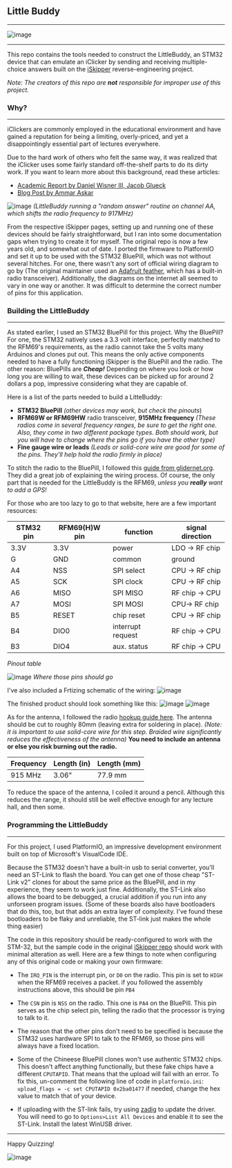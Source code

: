 

## Little Buddy
---
![image](https://s3-alpha.figma.com/hub/file/948140848/1f4d8ea7-e9d9-48b7-b70c-819482fb10fb-cover.png)

---
This repo contains the tools needed to construct the LittleBuddy, an STM32 device that can emulate an iClicker by sending and receiving multiple-choice answers built on the [iSkipper](https://github.com/wizard97/iSkipper) reverse-engineering project.

*Note: The creators of this repo are ***not*** responsible for improper use of this project.*

### Why?
---
iClickers are commonly employed in the educational environment and have gained a reputation for being a limiting, overly-priced, and yet a disappointingly essential part of lectures everywhere.

Due to the hard work of others who felt the same way, it was realized that the iClicker uses some fairly standard off-the-shelf parts to do its dirty work. If you want to learn more about this background, read these articles:
* [Academic Report by Daniel Wisner III, Jacob Glueck](https://github.com/wizard97/iSkipper/releases/download/v1.0.0/iskipper.pdf)
* [Blog Post by Ammar Askar](https://blog.ammaraskar.com/iclicker-reverse-engineering/)

![image](https://s3-alpha.figma.com/hub/file/948140848/1f4d8ea7-e9d9-48b7-b70c-819482fb10fb-cover.png)
*(LittleBuddy running a "random answer" routine on channel AA, which shifts the radio frequency to 917MHz)*

From the respective iSkipper pages, setting up and running one of these devices should be fairly straightforward, but I ran into some documentation gaps when trying to create it for myself.
The original repo is now a few years old, and somewhat out of date. I ported the firmware to PlatformIO and set it up to be used with the STM32 BluePill, which was not without several hitches.
For one, there wasn't any sort of official wiring diagram to go by (The original maintainer used an [Adafruit feather](https://learn.adafruit.com/adafruit-feather-m0-radio-with-rfm69-packet-radio), which has a built-in radio transceiver). Additionally, the diagrams on the internet all seemed to vary in one way or another. It was difficult to determine the correct number of pins for this application.


### Building the LittleBuddy
---

As stated earlier, I used an STM32 BluePill for this project. Why the BluePill?
For one, the STM32 natively uses a 3.3 volt interface, perfectly matched to the RFM69's requirements, as the radio cannot take the 5 volts many Arduinos and clones put out. This means the only active components needed to have a fully functioning iSkipper is the BluePill and the radio.
The other reason:  BluePills are ***Cheap!*** Depending on where you look or how long you are willing to wait, these devices can be picked up for around 2 dollars a pop, impressive considering what they are capable of.

Here is a list of the parts needed to build a LitteBuddy:
  * **STM32 BluePill** *(other devices may work, but check the pinouts*)
  * **RFM69W or RFM69HW** radio transceiver, **915MHz frequency** *(These radios come in several frequency ranges, be sure to get the right one. Also, they come in two different package types. Both should work, but you will have to change where the pins go if you have the other type)*
  * **Fine gauge wire or leads** *(Leads or solid-core wire are good for some of the pins. They'll help hold the radio firmly in place)*

To stitch the radio to the BluePill, I followed this [guide from glidernet.org](http://wiki.glidernet.org/stm32-ogn-tracker). They did a great job of explaining the wiring process. Of course, the only part that is needed for the LittleBuddy is the RFM69, *unless you ***really*** want to add a GPS!*

For those who are too lazy to go to that website, here are a few important resources:

| STM32 pin | RFM69(H)W pin     | function  | signal direction  |
| --------- | -------------     | --------  | ----------------  |
|3.3V       |3.3V               |power      |LDO -> RF chip     |
|G	        |GND                |common     |ground             |	
|A4         |NSS	            |SPI select	|CPU -> RF chip     |
|A5	        |SCK	            |SPI clock	|CPU -> RF chip
|A6         |MISO	            |SPI MISO	|RF chip -> CPU
|A7         |MOSI	            |SPI MOSI	|CPU-> RF chip
|B5	|RESET	|chip reset	        |CPU -> RF chip
|B4	|DIO0	|interrupt request	|RF chip -> CPU
|B3	|DIO4	|aux. status	    |RF chip -> CPU
*Pinout table*

![image](http://ognproject.wdfiles.com/local--resized-images/stm32-ogn-tracker/RF_wiring.png/medium.jpg)
*Where those pins should go*

I've also included a Frtizing schematic of the wiring:
![image](https://s3-alpha.figma.com/hub/file/948140848/1f4d8ea7-e9d9-48b7-b70c-819482fb10fb-cover.png)

The finished product should look something like this:
![image](https://s3-alpha.figma.com/hub/file/948140848/1f4d8ea7-e9d9-48b7-b70c-819482fb10fb-cover.png)
![image](https://s3-alpha.figma.com/hub/file/948140848/1f4d8ea7-e9d9-48b7-b70c-819482fb10fb-cover.png)


As for the antenna, I followed the radio [hookup guide here](https://www.mysensors.org/build/connect_radio). The antenna should be cut to roughly 80mm (leaving extra for soldering in place). *(Note: it is important to use solid-core wire for this step. Braided wire significantly reduces the effectiveness of the antenna)* 
**You need to include an antenna or else you risk burning out the radio.**


| Frequency | Length (in)     | Length (mm)  |
| --------- | -------------   | --------     | 
| 915 MHz | 3.06"     | 77.9 mm  |

To reduce the space of the antenna, I coiled it around a pencil. Although this reduces the range, it should still be well effective enough for any lecture hall, and then some.


### Programming the LittleBuddy
---
For this project, I used PlatformIO, an impressive development environment built on top of Microsoft's VisualCode IDE.

Because the STM32 doesn't have a built-in usb to serial converter, you'll need an ST-Link to flash the board. You can get one of those cheap "ST-Link v2" clones for about the same price as the BluePill, and in my experience, they seem to work just fine. Additionally, the ST-Link also allows the board to be debugged, a crucial addition if you run into any unforseen program issues.
(Some of these boards also have bootloaders that do this, too, but that adds an extra layer of complexity. I've found these bootloaders to be flaky and unreliable, the ST-link just makes the whole thing easier)

The code in this repository should be ready-configured to work with the STM-32, but the sample code in the original [iSkipper repo](https://github.com/wizard97/iSkipper) should work with minimal alteration as well.
Here are a few things to note when configuring any of this original code or making your own firmware:

* The `IRQ_PIN` is the interrupt pin, or `D0` on the radio. This pin is set to `HIGH` when the RFM69 receives a packet. if you followed the assembly instructions above, this should be pin `PB4`

* The `CSN` pin is `NSS` on the radio. This one is `PA4` on the BluePill. This pin serves as the chip select pin, telling the radio that the processor is trying to talk to it.

* The reason that the other pins don't need to be specified is because the STM32 uses hardware SPI to talk to the RFM69, so those pins will always have a fixed location.

* Some of the Chineese BluePill clones won't use authentic STM32 chips. This doesn't affect anything functionally, but these fake chips have a different `CPUTAPID`. That means that the upload will fail with an error. To fix this, un-comment the following line of code in `platformio.ini`:
`upload_flags = -c set CPUTAPID 0x2ba01477`
if needed, change the hex value to match that of your device.

* If uploading with the ST-link fails, try using [zadig](https://zadig.akeo.ie/) to update the driver. You will need to go to `Options>List All Devices` and enable it to see the ST-Link. Install the latest WinUSB driver.

---
Happy Quizzing!

![image](https://s3-alpha.figma.com/hub/file/948140848/1f4d8ea7-e9d9-48b7-b70c-819482fb10fb-cover.png)